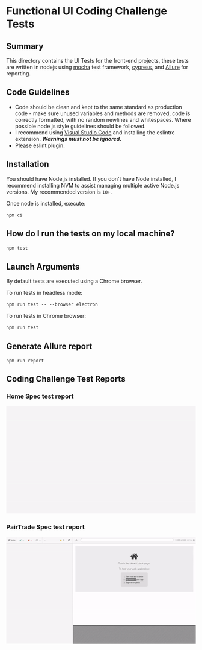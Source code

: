 # Functional UI Coding Challenge Tests

## Summary
This directory contains the UI Tests for the  front-end projects, these tests are written in nodejs using [mocha](https://mochajs.org/) test framework, [cypress](https://www.cypress.io/), and [Allure](https://www.npmjs.com/package/@wdio/allure-reporter) for reporting.

## Code Guidelines
- Code should be clean and kept to the same standard as production code - make sure unused variables and methods are removed, code is correctly formatted, with no random newlines and whitespaces. Where possible node js style guidelines should be followed.
- I recommend using [Visual Studio Code](https://code.visualstudio.com/) and installing the eslintrc extension. ***Warnings must not be ignored.***
- Please eslint plugin. 

## Installation
You should have Node.js installed. If you don't have Node installed, I recommend installing NVM to assist managing multiple active Node.js versions. My recommended version is `10+`.
    
Once node is installed, execute:   

    npm ci

## How do I run the tests on my local machine?

    npm test
    
## Launch Arguments
By default tests are executed using a Chrome browser. 

To run tests in headless mode:

    npm run test -- --browser electron

To run tests in Chrome browser:

    npm run test

## Generate Allure report 
    
    npm run report

## Coding Challenge Test Reports

### Home Spec test report
![](https://github.com/kjayachandra2000/cypress-code/blob/master/report-gif/home.spec.js.gif)

### PairTrade Spec test report
![](https://github.com/kjayachandra2000/cypress-code/blob/master/report-gif/pairTrade.spec.gif)
